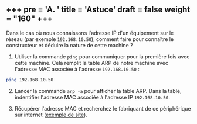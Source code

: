 +++
pre = '<b>A. </b>'
title = 'Astuce'
draft = false
weight = "160"
+++
-----------------------

Dans le cas où nous connaissons l'adresse IP d'un équipement sur le réseau (par exemple `192.168.10.50`), comment faire pour connaître le constructeur et déduire la nature de cette machine ?

1. Utiliser la commande `ping` pour communiquer pour la première fois avec cette machine. Cela remplit la table ARP de notre machine avec l'adresse MAC associée à l'adresse `192.168.10.50` : 
```bash
ping 192.168.10.50
``` 

2. Lancer la commande `arp -a` pour afficher la table ARP. Dans la table, indentifier l'adresse MAC associée à l'adresse IP `192.168.10.50`.

3. Récupérer l'adresse MAC et recherchez le fabriquant de ce périphérique sur internet ([exemple de site](https://dnschecker.org/mac-lookup.php)).